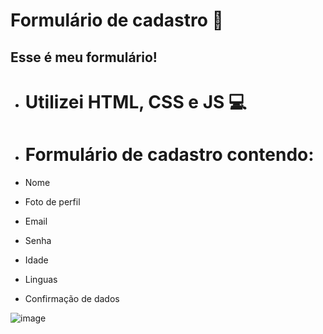 # Formulário de cadastro 📝

## Esse é meu formulário!

- # Utilizei HTML, CSS e JS 💻


- # Formulário de cadastro contendo:
- Nome
- Foto de perfil
- Email
- Senha
- Idade
- Linguas
- Confirmação de dados

![image](https://github.com/MateusFoltranTomaz/Reposit-rio/assets/142942489/e6bf7d45-ccff-4bc4-bfe7-921d8a911198)

